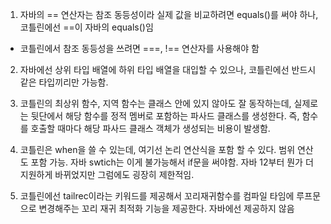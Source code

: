 1. 자바의 == 연산자는 참조 동등성이라 실제 값을 비교하려면 equals()를 써야 하나, 코틀린에선 ==이 자바의 equals()임
  - 코틀린에서 참조 동등성을 쓰려면 ===, !== 연산자를 사용해야 함

2. 자바에선 상위 타입 배열에 하위 타입 배열을 대입할 수 있으나, 코틀린에선 반드시 같은 타입끼리만 가능함. 

3. 코틀린의 최상위 함수, 지역 함수는 클래스 안에 있지 않아도 잘 동작하는데, 실제로는 뒷단에서 해당 함수를 정적 멤버로 포함하는 파사드 클래스를 생성한다. 즉, 함수를 호출할 때마다 해당 파사드 클래스 객체가 생성되는 비용이 발생함.

4. 코틀린은 when을 쓸 수 있는데, 여기선 논리 연산식을 포함 할 수 있다. 범위 연산도 포함 가능. 자바 swtich는 이게 불가능해서 if문을 써야함. 자바 12부터 뭔가 더 지원하게 바뀌었지만 그럼에도 굉장히 제한적임.

5. 코틀린에선 tailrec이라는 키워드를 제공해서 꼬리재귀함수를 컴파일 타임에 루프문으로 변경해주는 꼬리 재귀 최적화 기능을 제공한다. 자바에선 제공하지 않음 
